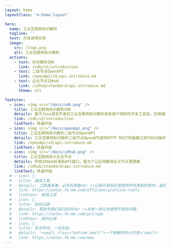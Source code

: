 ```yaml
---
layout: home
layoutClass: 'm-home-layout'

hero:
  name: 工业互联网标识解析
  tagline: ''
  text: 开发说明文档
  image:
    src: /logo.png
    alt: 工业互联网标识解析
  actions:
    - text: 标识解析SDK
      link: /sdk/v2/introduction
    - text: 二级节点OpenAPI
      link: /openApi/v5/api-introduce.md
    - text: 企业节点IDHub
      link: /idhub/standard/api-introduce.md
      theme: alt

features:
  - icon: <img src="/docs/sdk.png" />
    title: 工业互联网标识解析SDK
    details: 基于Java语言开发的工业互联网标识解析体系客户端软件开发工具包，应用通过集成 id-pointer-sdk，快速对接标识解析、标识注册、标识维护等功能服务.
    link: /sdk/v2/introduction
    linkText: 快速开始
  - icon: <img src="/docs/openApi.png" />
    title: 工业互联网标识解析二级节点OpenAPI
    details: 工业互联网标识解析二级节点OpenAPI提供HTTP REST风格接口进行标识操作，所有操作都采用UTF-8编码以确保兼容性和易用性，便于其他系统接入.
    link: /openApi/v5/api-introduce.md
    linkText: 快速开始
  - icon: <img src="/docs/idhub.png" />
    title: 工业互联网标识企业节点
    details: 开放IDHub标准版API接口，是为了让应用集成企业节点更便捷
    link: /idhub/standard/api-introduce.md
    linkText: 快速开始
  # - icon: 🧰
  #   title: 提效工具
  #   details: 工欲善其事，必先利其器<br />记录开发和日常使用中所用到的软件、插件、扩展等
  #   link: https://notes.fe-mm.com/efficiency/online-tools
  #   linkText: 提效工具
  # - icon: 🐞
  #   title: 踩坑记录
  #   details: 那些年我们踩过的坑<br />总有一些让你意想不到的问题
  #   link: https://notes.fe-mm.com/pit/npm
  #   linkText: 踩坑记录
  # - icon: 💯
  #   title: 吾志所向，一往无前。
  #   details: '<small class="bottom-small">一个想躺平的小开发</small>'
  #   link: https://notes.fe-mm.com/mao
---
```


<style>
/*爱的魔力转圈圈*/
.m-home-layout .image-src:hover {
  transform: translate(-50%, -50%) rotate(666turn);
  transition: transform 59s 1s cubic-bezier(0.3, 0, 0.8, 1);
}

.m-home-layout .details small {
  opacity: 0.8;
}

.m-home-layout .bottom-small {
  display: block;
  margin-top: 2em;
  text-align: right;
}
.link-text-value {
  color: #00a98e !important;
}
</style>
